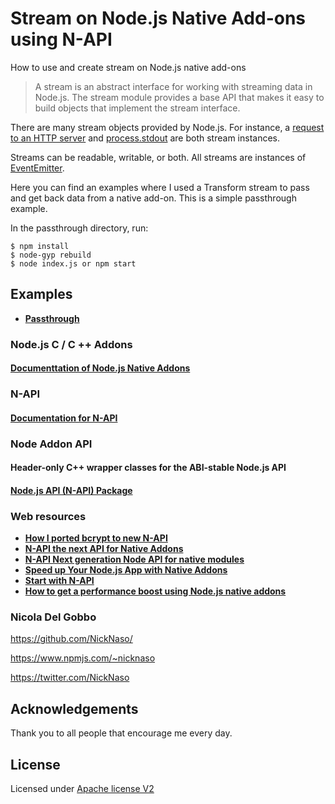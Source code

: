 # Stream on Node.js Native Add-ons using N-API

How to use and create stream on Node.js native add-ons

>A stream is an abstract interface for working with streaming data in Node.js. 
>The stream module provides a base API that makes it easy to build objects that 
>implement the stream interface.

There are many stream objects provided by Node.js. For instance, a [request to an 
HTTP server](https://nodejs.org/dist/latest/docs/api/http.html#http_class_http_incomingmessage) 
and [process.stdout](https://nodejs.org/dist/latest-v9.x/docs/api/process.html#process_process_stdout) 
are both stream instances.

Streams can be readable, writable, or both. All streams are instances of 
[EventEmitter](https://nodejs.org/dist/latest/docs/api/events.html).

Here you can find an examples where I used a Transform stream to pass and get
back data from a native add-on. This is a simple passthrough example.

In the passthrough directory, run:

```text
$ npm install
$ node-gyp rebuild
$ node index.js or npm start
```

## Examples

* **[Passthrough](/passthrough)**

### Node.js C / C ++ Addons

#### [Documenttation of Node.js Native Addons](https://nodejs.org/dist/latest/docs/api/addons.html)

### N-API 

#### [Documentation for N-API](https://nodejs.org/dist/latest/docs/api/n-api.html)

### Node Addon API
#### Header-only C++ wrapper classes for the ABI-stable Node.js API
#### [Node.js API (N-API) Package](https://github.com/nodejs/node-addon-api/)

### Web resources

* **[How I ported bcrypt to new N-API](https://medium.com/the-node-js-collection/how-i-ported-bcrypt-to-new-n-api-d0b8c9fe6136)**
* **[N-API the next API for Native Addons](https://youtu.be/-Oniup60Afs)**
* **[N-API Next generation Node API for native modules](https://www.slideshare.net/michaeldawson3572846/n-apinode-summit2017final)**
* **[Speed up Your Node.js App with Native Addons](https://medium.com/the-node-js-collection/speed-up-your-node-js-app-with-native-addons-5e76a06f4a40)**
* **[Start with N-API](https://hackernoon.com/n-api-and-getting-started-with-writing-c-addons-for-node-js-cf061b3eae75)**
* **[How to get a performance boost using Node.js native addons](https://medium.com/developers-writing/how-to-get-a-performance-boost-using-node-js-native-addons-fd3a24719c85)**

### Nicola Del Gobbo

<https://github.com/NickNaso/>

<https://www.npmjs.com/~nicknaso>

<https://twitter.com/NickNaso>

## Acknowledgements

Thank you to all people that encourage me every day.

## License

Licensed under [Apache license V2](./LICENSE)